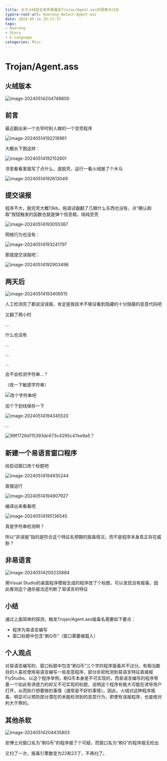 ```yaml
---
title: 关于火绒安全软件报毒名Trojan/Agent.ass的探索与讨论
typora-root-url: Huorong-detect-Agent-ass
date: 2024-05-14 19:17:37
tags:
- Huorong
- Story
- E Language
categories: Misc
---
```


# Trojan/Agent.ass

## 火绒版本

![image-20240514204748800](image-20240514204748800.png)

## 前言

最近翻出来一个古早时别人做的一个空壳程序

![image-20240514192218961](image-20240514192218961.png)

大概长下图这样：

![image-20240514192152801](image-20240514192152801.png)

寻思看看里面写了点什么，遂脱壳，运行一看火绒报了个木马

![image-20240514192613049](image-20240514192613049.png)

## 提交误报

程序不大，脱完壳大概13kb，拖调试器翻了几眼什么东西也没有，点“确认刷取”按钮触发的函数也就是弹个信息框，纯纯空壳

![image-20240514193055367](image-20240514193055367.png)

网络行为也没有：

![image-20240514193241797](image-20240514193241797.png)

那就提交误报吧：

![image-20240514192903498](image-20240514192903498.png)

## 两天后

![image-20240514193406515](image-20240514193406515.png)

人工检测完了都说没误报，肯定是我技术不够没看到隐藏的十分隐蔽的恶意代码吧

又翻了两小时

...

什么也没有

...

...

...

会不会检测字符串...？

（改一下敏感字符串）

![改个字符串吧](img.png)

加个下划线保存一下

![image-20240514194345520](image-20240514194345520.png)

...

![99f1726d115393dc673c4295c47ee9a5](99f1726d115393dc673c4295c47ee9a5.jpg)？

## 新建一个易语言窗口程序

给启动窗口改个标题吧

![image-20240514194935244](image-20240514194935244.png)

直接运行

![image-20240514194907927](image-20240514194907927.png)

编译出来看看吧

![image-20240514195136545](image-20240514195136545.png)

真是字符串检测啊？

所以“非误报”指的是符合这个特征名预期的报毒情况，而不是程序本身真正存在威胁？

## 非易语言

![image-20240514200235884](image-20240514200235884.png)

用Visual Studio的桌面程序模板生成的程序改了个标题，可以发现没有报毒，因此推测这个通杀报法还判断了易语言的特征

## 小结

通过上面简单的探测，触发Trojan/Agent.ass报毒名需要如下要点：

- 程序为易语言编写
- 窗口标题中包含“刷Q币”（窗口需要被载入）

## 个人观点

对易语言编写的、窗口标题中包含“刷Q币”三个字的程序报毒并不过分。有相当数目的人喜欢使用易语言编写一些恶意程序，部分杀软检测到易语言特征直接报FlyStudio。以这个程序举例，刷Q币本身是不可实现的，而易语言编写的程序带着一个如此有诱惑力的却又不可实现的标题，说明这个程序有极大可能在诱导用户打开，从而执行想要做的事情（通常是不好的事情）。因此，火绒对这种程序报毒，明显可以预防部分潜在的未能检测到的恶意行为，即使有误报程序，也是绝对利大于弊的。

## 其他杀软

![image-20240514204435803](image-20240514204435803.png)

安博士对窗口名为“刷Q币”的程序报了个可疑，而窗口名为“刷Q”的程序报无检出

又扫了一次，报毒引擎数变为22和23了，不再扫了。
